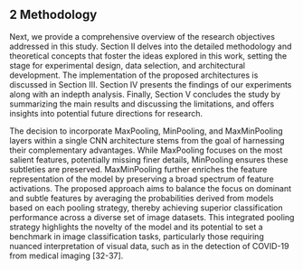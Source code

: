 ## 2 Methodology

Next, we provide a comprehensive overview of the research objectives addressed in this study. Section II delves into the detailed methodology and theoretical concepts that foster the ideas explored in this work, setting the stage for experimental design, data selection, and architectural development. The implementation of the proposed architectures is discussed in Section III. Section IV presents the findings of our experiments along with an indepth analysis. Finally, Section V concludes the study by summarizing the main results and discussing the limitations, and offers insights into potential future directions for research.

The decision to incorporate MaxPooling, MinPooling, and MaxMinPooling layers within a single CNN architecture stems from the goal of harnessing their complementary advantages. While MaxPooling focuses on the most salient features, potentially missing finer details, MinPooling ensures these subtleties are preserved. MaxMinPooling further enriches the feature representation of the model by preserving a broad spectrum of feature activations. The proposed approach aims to balance the focus on dominant and subtle features by averaging the probabilities derived from models based on each pooling strategy, thereby achieving superior classification performance across a diverse set of image datasets. This integrated pooling strategy highlights the novelty of the model and its potential to set a benchmark in image classification tasks, particularly those requiring nuanced interpretation of visual data, such as in the detection of COVID-19 from medical imaging [32-37].
